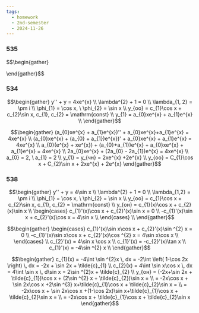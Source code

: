 ```yaml
---
tags:
  - homework
  - 2nd-semester
  - 2024-11-26
---
```

### 535

$$\begin{gather}

\end{gather}$$

### 534

$$\begin{gather}
y'' + y = 4xe^{x} \\
\lambda^{2} + 1 = 0 \\
\lambda_{1, 2} = \pm i \\
\phi_{1} = \cos x, \ \phi_{2} = \sin x \\
y_{оо} = c_{1}\cos x + c_{2}\sin x, c_{1}, c_{2} = \mathrm{const} \\
y_{1} = a_{0}xe^{x} + a_{1}e^{x} \\
\end{gather}$$

$$\begin{gather}
(a_{0}xe^{x} + a_{1}e^{x})'' + a_{0}xe^{x}+a_{1}e^{x} = 4xe^{x} \\
(a_{0}xe^{x} + (a_{0} + a_{1})e^{x})' + a_{0}xe^{x} + a_{1}e^{x} = 4xe^{x} \\
a_{0}(e^{x} + xe^{x}) + (a_{0}+a_{1})e^{x} + a_{0}xe^{x} + a_{1}e^{x} = 4xe^{x} \\
2a_{0}xe^{x} + (2a_{0} - 2a_{1})e^{x} = 4xe^{x} \\
a_{0} = 2, \ a_{1} = 2 \\
y_{1} = y_{чн} = 2xe^{x} +2e^{x} \\
y_{оо} = C_{1}\cos x + C_{2}\sin x  + 2xe^{x} + 2e^{x}
\end{gather}$$

### 538

$$\begin{gather}
y'' + y = 4\sin x \\
\lambda^{2} + 1 = 0 \\
\lambda_{1,2} = \pm i \\
\phi_{1} = \cos x, \ \phi_{2} = \sin x \\
y_{оо} = c_{1}\cos x + c_{2}\sin x, c_{1}, c_{2} = \mathrm{const} \\
y_{он} = c_{1}(x)\cos x + c_{2}(x)\sin x \\
\begin{cases}
c_{1}'(x)\cos x + c_{2}'(x)\sin x = 0 \\
-c_{1}'(x)\sin x + c_{2}'(x)\cos x = 4\sin x \\
\end{cases} \\
\end{gather}$$

$$\begin{gather}
\begin{cases}
c_{1}'(x)\sin x\cos x + c_{2}'(x)\sin ^{2} x = 0 \\
-c_{1}'(x)\sin x\cos x + c_{2}'(x)\cos ^{2} x = 4\sin x\cos x \\
\end{cases} \\
c_{2}'(x) = 4\sin x \cos x \\
c_{1}'(x) = -c_{2}'(x)\tan x \\
c_{1}'(x) = -4\sin ^{2} x \\
\end{gather}$$

$$\begin{gather}
c_{1}(x) = -4\int \sin ^{2}x \, dx = -2\int \left( 1-\cos 2x \right)  \, dx = -2x + \sin 2x + \tilde{c}_{1}  \\
c_{2}(x) = 4\int \sin x\cos x \, dx = 4\int \sin x \, d\sin x = 2\sin ^{2}x + \tilde{c}_{2} \\
y_{он} = (-2x+\sin 2x + \tilde{c}_{1})\cos x + (2\sin ^{2} x + \tilde{c}_{2})\sin x = \\
= -2x\cos x + \sin 2x\cos x +2\sin ^{3} x+\tilde{c}_{1}\cos x + \tilde{c}_{2}\sin x = \\
= -2x\cos x + \sin 2x\cos x +(1-\cos 2x)\sin x+\tilde{c}_{1}\cos x + \tilde{c}_{2}\sin x = \\
= -2x\cos x + \tilde{c}_{1}\cos x + \tilde{c}_{2}\sin x
\end{gather}$$

